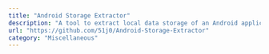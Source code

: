 ```yaml
---
title: "Android Storage Extractor"
description: "A tool to extract local data storage of an Android application in one click."
url: "https://github.com/51j0/Android-Storage-Extractor"
category: "Miscellaneous"
---
```

